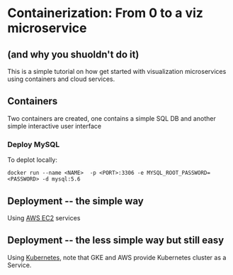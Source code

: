 # Containerization: From 0 to a viz microservice
## (and why you shuoldn't do it)

This is a simple tutorial on how get started with visualization microservices using containers and cloud services.

## Containers

Two containers are created, one contains a simple SQL DB and another simple interactive user interface

### Deploy MySQL

To deplot locally:

    docker run --name <NAME>  -p <PORT>:3306 -e MYSQL_ROOT_PASSWORD=<PASSWORD> -d mysql:5.6


## Deployment -- the simple way

Using [AWS EC2](https://github.com/mgckind/container_demo.git) services 

## Deployment -- the less simple way but still easy

Using [Kubernetes](https://kubernetes.io/), note that GKE and AWS provide Kubernetes cluster as a Service.

